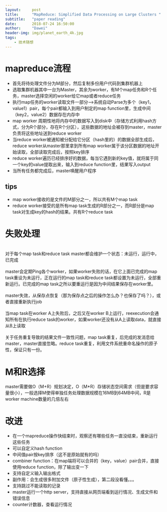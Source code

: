 ```yaml
---
layout:     post
title:      "MapReduce: Simplified Data Processing on Large Clusters "
subtitle:   "paper reading"
date:       2018-07-24 16:50:00
author:     "Dawei"
header-img: img/planet_earth_4k.jpg
tags:
    - 技术随想
---
```


# mapreduce流程
- 首先将待处理文件分为M部分，然后复制多份用户代码到集群机器上
- 选取集群机器其中一台为Master，其余为worker，有M个map任务和R个任务，master选择空闲的worker给它map或者reduce任务
- 执行map任务的worker读取文件一部分-->系统自动Parse为多个（key1，value1）pair，每个pair都输入到用户制定的map function里，生成中间（key2，value2）数据存在内存中
- map worker 周期性地将内存中的数据写入到disk中（存储方式利用hash方式，分为R个部分，存在R个分区），这些数据的地址会被存到master，master负责将这些地址送到reduce worker
- 当reduce worker被通知被分配给它分区（hash里的）的数据全部生成后，reduce worker从master那里拿到所有map worker属于该分区数据的地址开始读取，全部读取完成后，按照key排序
- reduce worker遍历已经排序好的数据，每当它遇到新的key值，就将属于同一个key的value提取出来，输入到reduce function里，结果写入output
- 当所有任务都完成后，master唤醒用户程序

## tips
- map worker接收的是文件的M部分之一，所以共有M个map task
- reduce worker接受的是所有map task生成的R部分之一，而R部分是map task对生成key的hash的结果。共有R个reduce task

# 失败处理
<br>对于每个map task和reduce task master都会维护一个状态：未运行，运行中，已完成<br/>
<br>master会定期Ping各个worker，如果worker失败的话，在它上面已完成的map task重设为未运行，正在运行的map task和reduce task都设置为未运行，全部重新运行。已完成的map task之所以要重运行是因为中间结果保存在worker里。<br/>
<br>master失效，从保存点恢复（那为保存点之后的操作怎么办？也保存了吗？），或者直接重新执行job<br/>
<br>当map task在worker A上失败后，之后又在worker B上运行，reexecution会通知所有在执行reduce task的worker，如果worker还没有从A上读取data，就直接从B上读取<br/>
<br>关于任务重复导致的结果文件一致性问题，map task重复，后完成的发消息给master，master直接忽略。reduce task重复，利用文件系统重命名操作的原子性，保证只有一份。<br/>
# M和R选择
master需要做O（M+R）规划决定，O（M*R）存储状态空间需求（但是要求容量很小），一般选择M使得单独任务处理数据规模在16MB到64MB中间，R是worker machine数量的几倍左右

# 改进
- 在一个mapreduce操作快结束时，观察还有哪些任务一直没结束，重新运行这些任务
- 可以自定义hash function
- 中间值pair按key排序（这不是原始就有的吗）
- combiner function：在map端将可以合并的（key，value）pair合并，直接使用reduce function，除了输出变一下
- 支持自定义输入输出格式
- 副作用：会生成很多附加文件（原子性生成），第二段没看懂。。。
- 支持跳过不能读取的记录 
- master运行一个http server，支持直接从网页端看到运行情况、生成文件和错误信息
- counter计数器，查看运行情况